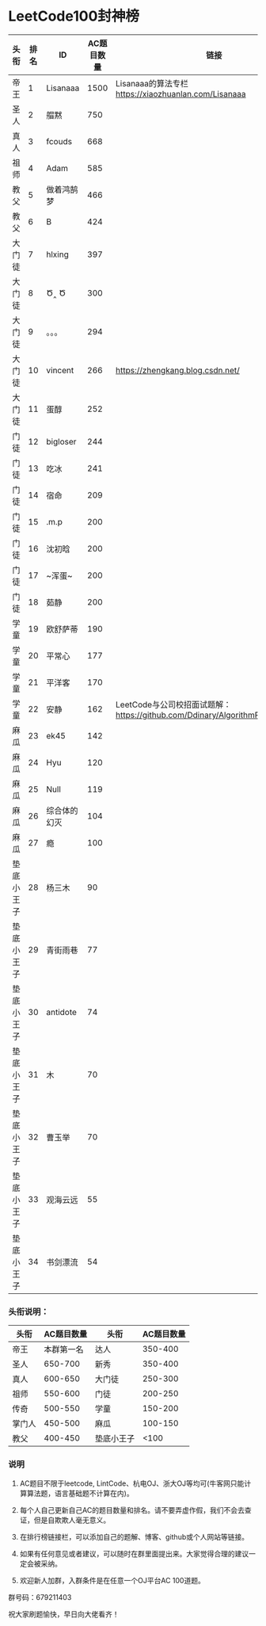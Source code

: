 # LeetCode100封神榜

|头衔|排名|ID|AC题目数量|链接|
|---|---|---|---|---|
|帝王|1|Lisanaaa|1500|Lisanaaa的算法专栏 https://xiaozhuanlan.com/Lisanaaa|
|圣人|2|艒黙| 750||
|真人|3|fcouds|668||
|祖师|4|Adam|585||
|教父|5|做着鸿鹄梦|466||
|教父|6|B|424||
|大门徒|7|hlxing|397||
|大门徒|8|Ծ‸ Ծ|300||
|大门徒|9|。。。|294||
|大门徒|10|vincent|266|https://zhengkang.blog.csdn.net/|
|大门徒|11|蛋醇|252||
|门徒|12|bigloser|244||
|门徒|13|吃冰|241||
|门徒|14|宿命|209||
|门徒|15|.m.p|200||
|门徒|16|沈初晗|200||
|门徒|17|~浑蛋~|200||
|门徒|18|茹静|200||
|学童|19|欧舒萨蒂|190||
|学童|20|平常心|177||
|学童|21|平洋客|170||
|学童|22|安静|162|LeetCode与公司校招面试题解：https://github.com/Ddinary/AlgorithmProblemRecord|
|麻瓜|23|ek45|142||
|麻瓜|24|Hyu|120||
|麻瓜|25|Null|119||
|麻瓜|26|综合体的幻灭|104
|麻瓜|27|瘾|100||
|垫底小王子|28|杨三木|90||
|垫底小王子|29|青街雨巷|77|
|垫底小王子|30|antidote|74|
|垫底小王子|31|木|70|
|垫底小王子|32|曹玉举|70|
|垫底小王子|33|观海云远|55|
|垫底小王子|34|书剑漂流|54|

### 头衔说明：

|头衔|AC题目数量|头衔|AC题目数量|
|---|---|---|---|
|帝王|本群第一名|达人|350-400|
|圣人|650-700|新秀|350-400|
|真人|600-650|大门徒|250-300|
|祖师|550-600|门徒|200-250|
|传奇|500-550|学童|150-200|
|掌门人|450-500|麻瓜|100-150|
|教父|400-450|垫底小王子|<100|


### 说明

1. AC题目不限于leetcode, LintCode、杭电OJ、浙大OJ等均可(牛客网只能计算算法题，语言基础题不计算在内)。

2. 每个人自己更新自己AC的题目数量和排名。请不要弄虚作假，我们不会去查证，但是自欺欺人毫无意义。

3. 在排行榜链接栏，可以添加自己的题解、博客、github或个人网站等链接。

4. 如果有任何意见或者建议，可以随时在群里面提出来。大家觉得合理的建议一定会被采纳。

5. 欢迎新人加群，入群条件是在任意一个OJ平台AC 100道题。


群号码：679211403

祝大家刷题愉快，早日向大佬看齐！
